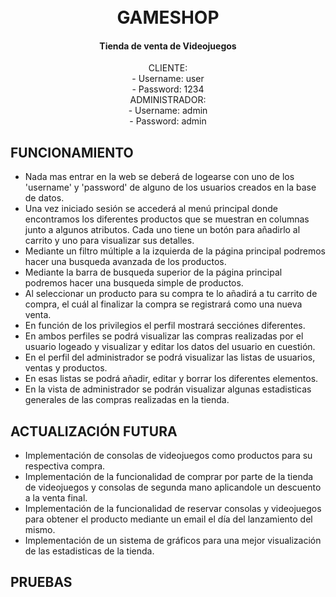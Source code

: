 
<h1 align="center">
  <br>
    GAMESHOP
  <br>
</h1>
<h4 align="center">Tienda de venta de Videojuegos</h4>
<p align="center">
    CLIENTE:
    <br>
        - Username: user
    <br>
        - Password: 1234
    <br>
    ADMINISTRADOR:
    <br>
        - Username: admin
    <br>
        - Password: admin
    <br>
</p>

## FUNCIONAMIENTO

* Nada mas entrar en la web se deberá de logearse con uno de los 'username' y 'password' de alguno de los usuarios creados en la base de datos.
* Una vez iniciado sesión se accederá al menú principal donde encontramos los diferentes productos que se muestran en columnas junto a algunos atributos. Cada uno tiene un botón para añadirlo al carrito y uno para visualizar sus detalles.
* Mediante un filtro múltiple a la izquierda de la página principal podremos hacer una busqueda avanzada de los productos.
* Mediante la barra de busqueda superior de la página principal podremos hacer una busqueda simple de productos.
* Al seleccionar un producto para su compra te lo añadirá a tu carrito de compra, el cuál al finalizar la compra se registrará como una nueva venta.
* En función de los privilegios el perfil mostrará secciónes diferentes.
* En ambos perfiles se podrá visualizar las compras realizadas por el usuario logeado y visualizar y editar los datos del usuario en cuestión.
* En el perfil del administrador se podrá visualizar las listas de usuarios, ventas y productos.
* En esas listas se podrá añadir, editar y borrar los diferentes elementos.
* En la vista de administrador se podrán visualizar algunas estadisticas generales de las compras realizadas en la tienda.

## ACTUALIZACIÓN FUTURA
* Implementación de consolas de videojuegos como productos para su respectiva compra.
* Implementación de la funcionalidad de comprar por parte de la tienda de videojuegos y consolas de segunda mano aplicandole un descuento a la venta final.
* Implementación de la funcionalidad de reservar consolas y videojuegos para obtener el producto mediante un email el día del lanzamiento del mismo.
* Implementación de un sistema de gráficos para una mejor visualización de las estadisticas de la tienda.

## PRUEBAS



